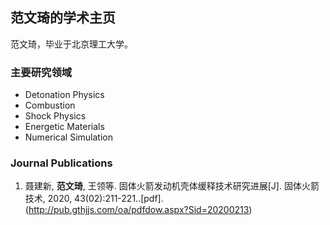## 范文琦的学术主页

范文琦，毕业于北京理工大学。

### 主要研究领域

- Detonation Physics
- Combustion
- Shock Physics
- Energetic Materials
- Numerical Simulation

### Journal Publications

1. 聂建新, **范文琦**, 王领等. 固体火箭发动机壳体缓释技术研究进展[J]. 固体火箭技术, 2020, 43(02):211-221..[pdf].(http://pub.gthjjs.com/oa/pdfdow.aspx?Sid=20200213)